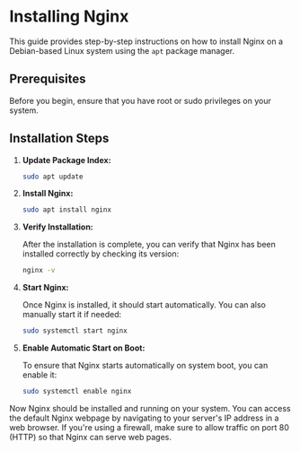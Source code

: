 # Installing Nginx

This guide provides step-by-step instructions on how to install Nginx on a Debian-based Linux system using the `apt` package manager.

## Prerequisites

Before you begin, ensure that you have root or sudo privileges on your system.

## Installation Steps

1. **Update Package Index:**

    ```bash
    sudo apt update
    ```

2. **Install Nginx:**

    ```bash
    sudo apt install nginx
    ```

3. **Verify Installation:**

    After the installation is complete, you can verify that Nginx has been installed correctly by checking its version:

    ```bash
    nginx -v
    ```

4. **Start Nginx:**

    Once Nginx is installed, it should start automatically. You can also manually start it if needed:

    ```bash
    sudo systemctl start nginx
    ```

5. **Enable Automatic Start on Boot:**

    To ensure that Nginx starts automatically on system boot, you can enable it:

    ```bash
    sudo systemctl enable nginx
    ```

Now Nginx should be installed and running on your system. You can access the default Nginx webpage by navigating to your server's IP address in a web browser. If you're using a firewall, make sure to allow traffic on port 80 (HTTP) so that Nginx can serve web pages.
